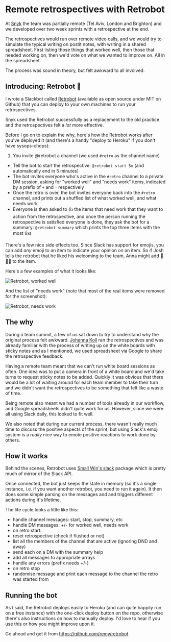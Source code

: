 # Remote retrospectives with Retrobot

At [Snyk](https://snyk.io) the team was partially remote (Tel Aviv, London and Brighton) and we developed over two week sprints with a retrospective at the end.

The retrospectives would run over remote video calls, and we would try to simulate the typical writing on postit notes, with writing in a shared spreadsheet. First listing those things that worked well, then those that needed working on, then we'd vote on what we wanted to improve on. All in the spreadsheet.

The process was sound in theory, but felt awkward to all involved.

<!--more-->

## Introducing: Retrobot 🤖

I wrote a Slackbot called [Retrobot](https://github.com/remy/retrobot#-retrobot) (available as open source under MIT on Github) that you can deploy to your own machines to run your retrospectives.

Snyk used the Retrobot successfully as a replacement to the old practice and the retrospectives felt a *lot* more effective.

Before I go on to explain the why, here's how the Retrobot works after you've deployed it (and there's a handy "deploy to Heroku" if you don't have sysops-chops):

1. You invite @retrobot a channel (we used `#retro` as the channel name)
- Tell the bot to start the retrospective: `@retrobot start 5m` (and automatically end in 5 minutes)
- The bot invites everyone who's active in the `#retro` channel to a private DM session, asking for "worked well" and "needs work" items, indicated by a prefix of `+` and `-` respectively
- Once the retro is over, the bot invites everyone back into the `#retro` channel, and prints out a shuffled list of what worked well, and what needs work
- Everyone is then asked to 👍 the items that need work that they want to action from the retrospective, and once the person running the retrospective is satisfied everyone is done, they ask the bot for a summary: `@retrobot summary` which prints the top three items with the most 👍s

There's a few nice side effects too. Since Slack has support for emojis, you can add *any* emoji to an item to indicate your opinion on an item. So if Josh tells the retrobot that he liked his welcoming to the team, Anna might add 💙🍰🎆 to the item.

Here's a few examples of what it looks like:

![Retrobot, worked well](/images/retro-worked-well.png)

And the list of "needs work" (note that most of the real items were removed for the screenshot):

![Retrobot, needs work](/images/retro-needs-work.png)

## The why

During a team summit, a few of us sat down to try to understand why the original process felt awkward. [Johanna Koll](https://twitter.com/johannakoll) ran the retrospectives and was already familiar with the process of writing up on the white boards with sticky notes and as I mentioned, we used spreadsheet via Google to share the retrospective feedback.

Having a remote team meant that we can't run white board sessions as often. One idea was to put a camera in front of a white board and we'd take turns to request sticky notes to be added. Quickly it was obvious that there would be a lot of waiting around for each team member to take their turn and we didn't want the retrospectives to be something that felt like a waste of time.

Being remote also meant we had a number of tools already in our workflow, and Google spreadsheets didn't quite work for us. However, since we were all using Slack daily, this looked to fit well.

We also noted that during our current process, there wasn't really much time to discuss the positive aspects of the sprint, but using Slack's emoji system is a *really* nice way to emote positive reactions to work done by others.

## How it works

Behind the scenes, Retrobot uses [Small Win's slack](https://github.com/smallwins/slack) package which is pretty much of mirror of the Slack API.

Once connected, the bot just keeps the state in memory (so it's a single instance, i.e. if you want another retrobot, you need to run it again). It then does some simple parsing on the messages and and triggers different actions during it's lifetime.

The life cycle looks a little like this:

- handle channel messages: start, stop, summary, etc
- handle DM messages: +/- for worked well, needs work
- on retro start:
 - reset retrospective (check if flushed or not)
 - list all the members of the channel that are active (ignoring DND and away)
 - send each on a DM with the summary help
 - add all messages to appropriate arrays
 - handle any errors (prefix needs +/-)
- on retro stop
 - randomise message and print each message to the channel the retro was started from

## Running the bot

As I said, the Retrobot deploys easily to Heroku (and can quite happily run on a free instance) with the one-click deploy button on the repo, otherwise there's also instructions on how to manually deploy. I'd love to hear if you use this or how you might improve upon it.

Go ahead and get it from https://github.com/remy/retrobot
